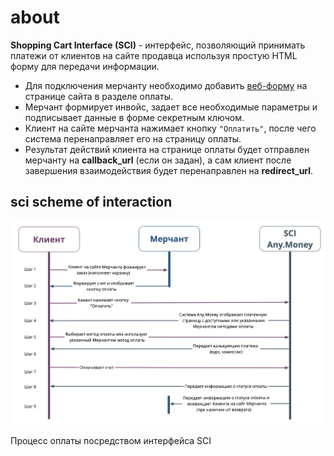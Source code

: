# about

**Shopping Cart Interface \(SCI\)** - интерфейс, позволяющий принимать платежи от клиентов на сайте продавца используя простую HTML форму для передачи информации.

* Для подключения мерчанту необходимо добавить [веб-форму]() на странице сайта в разделе оплаты.
* Мерчант формирует инвойс, задает все необходимые параметры и подписывает данные в форме секретным ключом.
* Клиент на сайте мерчанта нажимает кнопку `"Оплатить"`, после чего система перенаправляет его на страницу оплаты.
* Результат действий клиента на странице оплаты будет отправлен мерчанту на **callback\_url** \(если он задан\), а сам клиент после завершения взаимодействия будет перенаправлен на **redirect\_url**.

## sci scheme of interaction

![&#x421;&#x445;&#x435;&#x43C;&#x430; &#x432;&#x437;&#x430;&#x438;&#x43C;&#x43E;&#x434;&#x435;&#x439;&#x441;&#x442;&#x432;&#x438;&#x44F;](../.gitbook/assets/sci.png)

Процесс оплаты посредством интерфейса SCI

